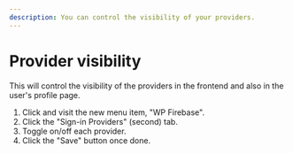 ```yaml
---
description: You can control the visibility of your providers.
---
```


# Provider visibility

This will control the visibility of the providers in the frontend and also in the user's profile page.

1. Click and visit the new menu item, "WP Firebase".
2. Click the "Sign-in Providers" (second) tab.
3. Toggle on/off each provider.
4. Click the "Save" button once done.

